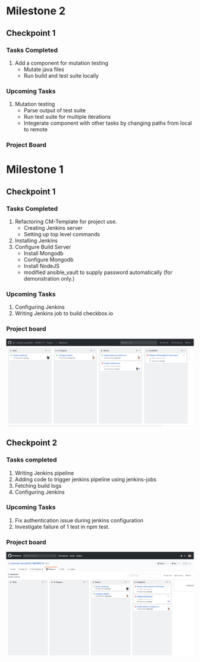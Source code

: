 # Milestone 2

## Checkpoint 1

### Tasks Completed

1. Add a component for mutation testing
    - Mutate java files
    - Run build and test suite locally
    
### Upcoming Tasks

1. Mutation testing
    - Parse output of test suite
    - Run test suite for multiple iterations
    - Integerate component with other tasks by changing paths from local to remote
    
### Project Board

# Milestone 1

## Checkpoint 1 

### Tasks Completed 

1. Refactoring CM-Template for project use.
    - Creating Jenkins server
    - Setting up top level commands
2. Installing Jenkins
3. Configure Build Server
    - Install Mongodb
    - Configure Mongodb
    - Install NodeJS
    - modified ansible_vault to supply password automatically (for demonstration only.)


### Upcoming Tasks

1. Configuring Jenkins
2. Writing Jenkins job to build checkbox.io
 
### Project board

![](images/Checkpoint1.png)

## Checkpoint 2

### Tasks completed

1. Writing Jenkins pipeline
2. Adding code to trigger jenkins pipeline using jenkins-jobs
3. Fetching build logs
4. Configuring Jenkins

### Upcoming Tasks

1. Fix authentication issue during jenkins configuration
2. Investigate failure of 1 test in npm test.

### Project board

![](images/Checkpoint2.png)

